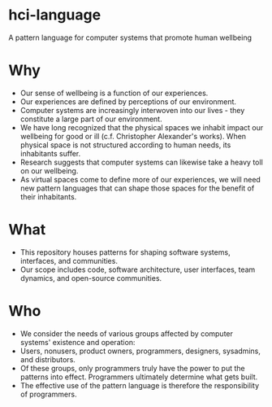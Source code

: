 # hci-language

A pattern language for computer systems that promote human wellbeing

# Why

- Our sense of wellbeing is a function of our experiences.
- Our experiences are defined by perceptions of our environment.
- Computer systems are increasingly interwoven into our lives - they constitute a large part of our environment.
- We have long recognized that the physical spaces we inhabit impact our wellbeing for good or ill (c.f. Christopher Alexander's works). When physical space is not structured according to human needs, its inhabitants suffer.
- Research suggests that computer systems can likewise take a heavy toll on our wellbeing.
- As virtual spaces come to define more of our experiences, we will need new pattern languages that can shape those spaces for the benefit of their inhabitants.

# What

- This repository houses patterns for shaping software systems, interfaces, and communities.
- Our scope includes code, software architecture, user interfaces, team dynamics, and open-source communities.

# Who

- We consider the needs of various groups affected by computer systems' existence and operation:
- Users, nonusers, product owners, programmers, designers, sysadmins, and distributors.
- Of these groups, only programmers truly have the power to put the patterns into effect. Programmers ultimately determine what gets built.
- The effective use of the pattern language is therefore the responsibility of programmers.
